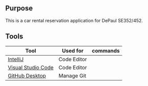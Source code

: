 ## Purpose
This is a car rental reservation application for DePaul SE352/452.
<br/>
## Tools

| Tool | Used for | commands 
| ----------- | ----------- |------
| [IntelliJ](https://www.jetbrains.com/idea/) | Code Editor | 
| [Visual Studio Code](https://code.visualstudio.com/) | Code Editor |
| [GitHub Desktop](https://desktop.github.com/) | Manage Git |


<br/>




 




 
